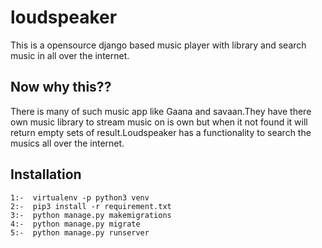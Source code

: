 # loudspeaker
This is a opensource django based music player with library and search music in all over the internet.
## Now why this??

There is many of such music app like Gaana and savaan.They have there own music library to stream music on is own but when it not found it will return empty sets of result.Loudspeaker has a functionality to search the musics all over the internet.

## Installation

```
1:-  virtualenv -p python3 venv
2:-  pip3 install -r requirement.txt
3:-  python manage.py makemigrations
4:-  python manage.py migrate
5:-  python manage.py runserver
```

